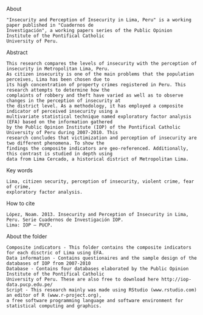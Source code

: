 
 About
 
	"Insecurity and Perception of Insecurity in Lima, Peru" is a working paper published in "Cuadernos de 
	Investigación", a working papers series of the Public Opinion Institute of the Pontifical Catholic
	University of Peru. 

 Abstract
 
	This research compares the levels of insecurity with the perception of insecurity in Metropolitan Lima, Peru.
	As citizen insecurity is one of the main problems that the population perceives, Lima has been chosen due to 
	its high concentration of property crimes registered in Peru. This research attempts to determine how the 
	complaints of robbery and theft have varied as well as to observe changes in the perception of insecurity at 
	the district level. As a methodology, it has employed a composite indicator of perceived insecurity using a 
	multivariate statistical technique named exploratory factor analysis (EFA) based on the information gathered 
	by the Public Opinion Institute (IOP) of the Pontifical Catholic University of Peru during 2007-2010. This
	research concludes that victimization and perception of insecurity are two different phenomena. To show the 
	findings the composite indicators are geo-referenced. Additionally, this contrast is studied in depth using
	data from Lima Cercado, a historical district of Metropolitan Lima.

 Key words
 
	Lima, citizen security, perception of insecurity, violent crime, fear of crime, 
	exploratory factor analysis.

 How to cite
 
	López, Noam. 2013. Insecurity and Perception of Insecurity in Lima, Peru. Serie Cuadernos de Investigación IOP.
	Lima: IOP – PUCP. 

 About the folder

	Composite indicators - This folder contains the composite indicators for each disctric of Lima using EFA.  
	Data information - Contains questionaires and the sample design of the databases of IOP from 2007-2010 
	Database - Contains four databases elaborated by the Public Opinion Institute of the Pontifical Catholic
	University of Peru. These are also free to download here http://iop-data.pucp.edu.pe/   
	Script - This research mainly was made using RStudio (www.rstudio.com) an editor of R (www.r-project.org),
	a free software programming language and software environment for statistical computing and graphics.
